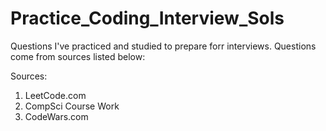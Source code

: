 # Practice_Coding_Interview_Sols
Questions I've practiced and studied to prepare forr interviews. Questions come from sources listed below: 



Sources: 

1) LeetCode.com
2) CompSci Course Work
3) CodeWars.com 
